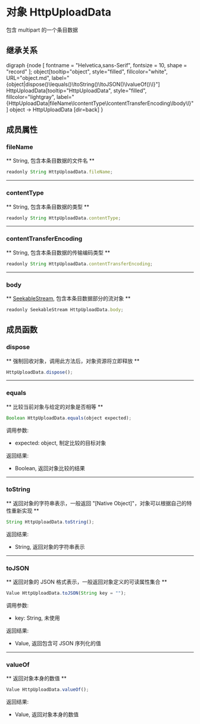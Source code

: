 # 对象 HttpUploadData
包含 multipart 的一个条目数据

## 继承关系
<dot>digraph {node [ fontname = "Helvetica,sans-Serif", fontsize = 10, shape = "record" ];
object[tooltip="object", style="filled", fillcolor="white", URL="object.md", label="{object|dispose()\lequals()\ltoString()\ltoJSON()\lvalueOf()\l}"]
HttpUploadData[tooltip="HttpUploadData", style="filled", fillcolor="lightgray", label="{HttpUploadData|fileName\lcontentType\lcontentTransferEncoding\lbody\l}"]
object -> HttpUploadData [dir=back]
}</dot>

## 成员属性
        
### fileName
** String, 包含本条目数据的文件名 **

```JavaScript
readonly String HttpUploadData.fileName;
```

--------------------------
### contentType
** String, 包含本条目数据的类型 **

```JavaScript
readonly String HttpUploadData.contentType;
```

--------------------------
### contentTransferEncoding
** String, 包含本条目数据的传输编码类型 **

```JavaScript
readonly String HttpUploadData.contentTransferEncoding;
```

--------------------------
### body
** [SeekableStream](SeekableStream.md), 包含本条目数据部分的流对象 **

```JavaScript
readonly SeekableStream HttpUploadData.body;
```

## 成员函数
        
### dispose
** 强制回收对象，调用此方法后，对象资源将立即释放 **

```JavaScript
HttpUploadData.dispose();
```

--------------------------
### equals
** 比较当前对象与给定的对象是否相等 **

```JavaScript
Boolean HttpUploadData.equals(object expected);
```

调用参数:
* expected: object, 制定比较的目标对象

返回结果:
* Boolean, 返回对象比较的结果

--------------------------
### toString
** 返回对象的字符串表示，一般返回 "[Native Object]"，对象可以根据自己的特性重新实现 **

```JavaScript
String HttpUploadData.toString();
```

返回结果:
* String, 返回对象的字符串表示

--------------------------
### toJSON
** 返回对象的 JSON 格式表示，一般返回对象定义的可读属性集合 **

```JavaScript
Value HttpUploadData.toJSON(String key = "");
```

调用参数:
* key: String, 未使用

返回结果:
* Value, 返回包含可 JSON 序列化的值

--------------------------
### valueOf
** 返回对象本身的数值 **

```JavaScript
Value HttpUploadData.valueOf();
```

返回结果:
* Value, 返回对象本身的数值

